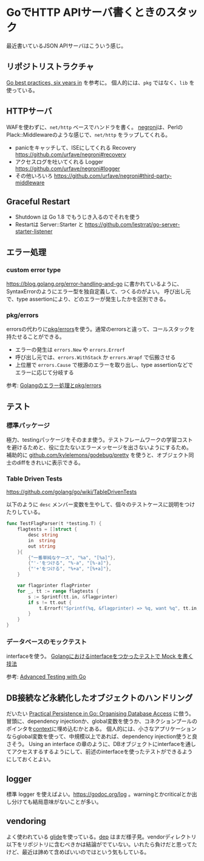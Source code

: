 GoでHTTP APIサーバ書くときのスタック
====================================

最近書いているJSON APIサーバはこういう感じ。

## リポジトリストラクチャ

[Go best practices, six years in](https://peter.bourgon.org/go-best-practices-2016/#repository-structure) を参考に。
個人的には、`pkg` ではなく、`lib` を使っている。

## HTTPサーバ

WAFを使わずに、`net/http` ベースでハンドラを書く。
[negroni](https://github.com/urfave/negroni)は、PerlのPlack::Middlewareのような感じで、`net/http` をラップしてくれる。

- panicをキャッチして、ISEにしてくれる Recovery https://github.com/urfave/negroni#recovery
- アクセスログを吐いてくれる Logger https://github.com/urfave/negroni#logger
- その他いろいろ https://github.com/urfave/negroni#third-party-middleware

## Graceful Restart

- Shutdown は Go 1.8 でもうじき入るのでそれを使う
- Restartは Server::Starter と https://github.com/lestrrat/go-server-starter-listener

## エラー処理

### custom error type 

https://blog.golang.org/error-handling-and-go に書かれているように、SyntaxErrorのようにエラー型を独自定義して、つくるのがよい。
呼び出し元で、type assertionにより、どのエラーが発生したかを区別できる。

### pkg/errors 

errorsの代わりに[pkg/errors](https://github.com/pkg/errors)を使う。通常のerrorsと違って、コールスタックを持たせることができる。

- エラーの発生は `errors.New` や `errors.Errorf`
- 呼び出し元では、`errors.WithStack` か `errors.Wrapf` で伝搬させる
- 上位層で `errors.Cause` で根源のエラーを取り出し、type assertionなどでエラーに応じて分岐する

参考: [Golangのエラー処理とpkg/errors](http://deeeet.com/writing/2016/04/25/go-pkg-errors/)

## テスト

### 標準パッケージ

極力、testingパッケージをそのまま使う。テストフレームワークの学習コストを避けるためと、役に立たないエラーメッセージを出さないようにするため。
補助的に [github.com/kylelemons/godebug/pretty](https://github.com/kylelemons/godebug) を使うと、オブジェクト同士のdiffをきれいに表示できる。

### Table Driven Tests

https://github.com/golang/go/wiki/TableDrivenTests

以下のように `desc` メンバー変数を生やして、個々のテストケースに説明をつけたりしている。

```go
func TestFlagParser(t *testing.T) {
    flagtests = []struct {
        desc string
        in  string
        out string
    }{
        {"一番単純なケース", "%a", "[%a]"},
        {"'-'をつける", "%-a", "[%-a]"},
        {"'+'をつける", "%+a", "[%+a]"},
    }

    var flagprinter flagPrinter
    for _, tt := range flagtests {
        s := Sprintf(tt.in, &flagprinter)
        if s != tt.out {
            t.Errorf("Sprintf(%q, &flagprinter) => %q, want %q", tt.in, s, tt.out)
        }
    }
}
```

### データベースのモックテスト

interfaceを使う。
[Golangにおけるinterfaceをつかったテストで Mock を書く技法](http://haya14busa.com/golang-how-to-write-mock-of-interface-for-testing/)

参考: [Advanced Testing with Go](https://speakerdeck.com/mitchellh/advanced-testing-with-go)

## DB接続など永続化したオブジェクトのハンドリング

だいたい [Practical Persistence in Go: Organising Database Access](http://www.alexedwards.net/blog/organising-database-access) に倣う。
冒頭に、dependency injectionか、global変数を使うか、コネクションプールのポインタを[context](https://godoc.org/context)に埋め込むかとある。
個人的には、小さなアプリケーションならglobal変数を使って、中規模以上であれば、dependency injection使うと良さそう。
Using an interface の章のように、DBオブジェクトにinterfaceを通してアクセスするするようにして、前述のinterfaceを使ったテストができるようにしておくとよい。

## logger

標準 logger を使えばよい。https://godoc.org/log 。warningとかcriticalとか出し分けても結局意味がないことが多い。

## vendoring

よく使われている [glide](https://glide.sh/)を使っている。[dep](https://github.com/golang/dep) はまだ様子見。vendorディレクトリ以下をリポジトリに含むべきかは結論がでていない。いれたら負けだと思ってたけど、最近は諦めて含めばいいのではという気もしている。
